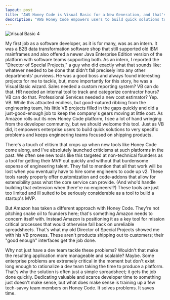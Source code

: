 ```yaml
---
layout: post
title: "AWS Honey Code is Visual Basic for a New Generation, and that's a Good Thing"
description: "AWS Honey Code empowers users to build quick solutions to very specific problems and keeps engineering teams focused on shipping products."
---
```


![Visual Basic 4](/images/vb.jpg)

My first job as a software developer, as it is for many, was as an
intern. It was a B2B data transformation software shop that still
supported old IBM mainframes and also offered a newer Java Enterprise
Edition version of the platform with software teams supporting both. As
an intern, I reported the "Director of Special Projects," a guy who did
exactly what that sounds like: whatever needed to be done that didn't
fall precisely into any other departments' purviews. He was a good boss
and always found interesting projects for me to tackle, but, more
importantly for this story, he was a Visual Basic wizard. Sales needed a
custom reporting system? VB can do that. HR needed an internal tool to
track and categorize contractor hours? VB can do that. Professional
Services needed a new cost estimator? Yep. VB. While this attracted
endless, but good-natured ribbing from the engineering team, his little
VB projects filled in the gaps quickly and did a just-good-enough job to
keep the company's gears moving at little cost. As Amazon rolls out its
new Honey Code platform, I see a lot of hand wringing from the developer
community, but we should welcome this tool. Just as VB did, it empowers
enterprise users to build quick solutions to very specific problems and
keeps engineering teams focused on shipping products.

There's a touch of elitism that crops up when new tools like Honey Code
come along, and I've absolutely launched criticisms at such platforms in
the past. We often see new tools like this targeted at non-technical
founders as a tool for getting their MVP out quickly and without that
burdensome expense of engineering talent. They fail to mention that all
that work will be lost when you eventually have to hire some engineers
to code up v2. These tools rarely properly offer customization and
code-addons that allow for extensibility pass what the core service can
provide. (And who'd handle building that extension when there're no
engineers!?) These tools are just too limited and ill suited to be
seriously considerable as a tool to build a startup's MVP.

But Amazon has taken a different approach with Honey Code. They're not
pitching snake oil to founders here; that's something Amazon needs to
concern itself with. Instead Amazon is positioning it as a key tool for
mission critical processes that would otherwise fall back on unreliable
spreadsheets. That's what my old Director of Special Projects showed me
with his VB prowess. These aren't products shipping out to customers;
their "good enough" interfaces get the job done.

Why not just have a dev team tackle these problems? Wouldn't that make
the resulting application more manageable and scalable? Maybe. Some
enterprise problems are extremely critical in the moment but don't exist
long enough to rationalize a dev team taking the time to produce a
platform. That's why the solution is often just a simple spreadsheet; it
gets the job done quickly. Dedicating valuable and scarce developer time
to something just doesn't make sense, but what does make sense is
training up a few tech-savvy team members on Honey Code. It solves
problems. It saves time.
